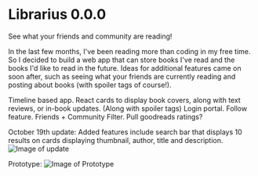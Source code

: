 # Librarius 0.0.0
See what your friends and community are reading!

In the last few months, I've been reading more than coding in my free time. So I decided to build a web app that can store books I've read and the books I'd like to read in the future. Ideas for additional features came on soon after, such as seeing what your friends are currently reading and posting about books (with spoiler tags of course!).

Timeline based app.
React cards to display book covers, along with text reviews, or in-book updates. (Along with spoiler tags)
Login portal. Follow feature. Friends + Community Filter.
Pull goodreads ratings?

October 19th update:
Added features include search bar that displays 10 results on cards displaying thumbnail, author, title and description. 
![Image of update](https://github.com/jschriemer/Librarius/blob/master/october19update.png)


Prototype:
![Image of Prototype](https://github.com/jschriemer/Librarius/blob/master/IMG_20190929_132826.jpg)
